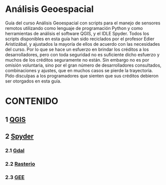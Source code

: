 # **Análisis Geoespacial**
Guía del curso Análisis Geoespacial con scripts para el manejo de sensores remotos utilizando como lenguaje de programación Python y como herramientas de análisis el software QGIS, y el IDLE Spyder. Todos los scripts disponibles en esta guía han sido reciclados por el profesor Edier Aristizábal, y ajustados la mayoría de ellos de acuerdo con las necesidades del curso. Por lo que se hace un esfuerzo en brindar los créditos a los desarrolladores, pero con toda seguridad no es suficiente dicho esfuerzo y muchos de los créditos seguramente no están. Sin embargo no es por omisión voluntaria, sino por el gran número de desarrolladores consultados, combinaciones y ajustes, que en muchos casos se pierde la trayectoria. Pido disculpas a los programadores que sienten que sus créditos debieron ser otorgados en esta guía.

# **CONTENIDO**
## 1 [QGIS](https://github.com/edieraristizabal/AnalisisGeoespacial/tree/master/QGIS)
## 2 [Spyder](https://github.com/edieraristizabal/AnalisisGeoespacial/tree/master/Spyder)
###  2.1 [Gdal](https://github.com/edieraristizabal/AnalisisGeoespacial/tree/master/Spyder/Gdal)
###  2.2 [Rasterio](https://github.com/edieraristizabal/AnalisisGeoespacial/tree/master/Spyder/Rasterio)
###  2.3 [GEE](https://github.com/edieraristizabal/AnalisisGeoespacial/tree/master/Spyder/GEE)
